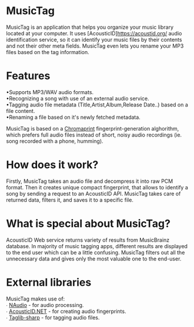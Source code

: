 # MusicTag
MusicTag is an application that helps you organize your music library located at your computer. It uses [AcousticID]https://acoustid.org/ audio identification service, so it can identify your music files by their contents and not their other meta fields. MusicTag even lets you rename your MP3 files based on the tag information.

# Features
•Supports MP3/WAV audio formats.<br/>
•Recognizing a song with use of an external audio service.<br/>
•Tagging audio file metadata (Title,Artist,Album,Release Date..) based on a file content.<br/>
•Renaming a file based on it's newly fetched metadata.<br/>

MusicTag is based on a [Chromaprint](https://github.com/acoustid/chromaprint) fingerprint-generation alghorithm, which prefers full audio files instead of short, noisy audio recordings (ie. song recorded with a phone, humming).

# How does it work?
Firstly, MusicTag takes an audio file and decompress it into raw PCM format. Then it creates unique compact fingerprint, that allows to identify a song by sending a request to an AcousticID API. MusicTag takes care of returned data, filters it, and saves it to a specific file.

# What is special about MusicTag?
AcousticID Web service returns variety of results from MusicBrainz database. In majority of music tagging apps, different results are displayed to the end user which can be a little confusing. MusicTag filters out all the unnecessary data and gives only the most valuable one to the end-user.


# External libraries
MusicTag makes use of:<br/>
∙ [NAudio](https://github.com/naudio/NAudio) - for audio processing.<br/>
∙ [AcousticID.NET](https://github.com/wo80/AcoustID.NET) - for creating audio fingerprints.<br/>
∙ [Taglib-sharp](https://github.com/mono/taglib-sharp) - for tagging audio files.<br/>
